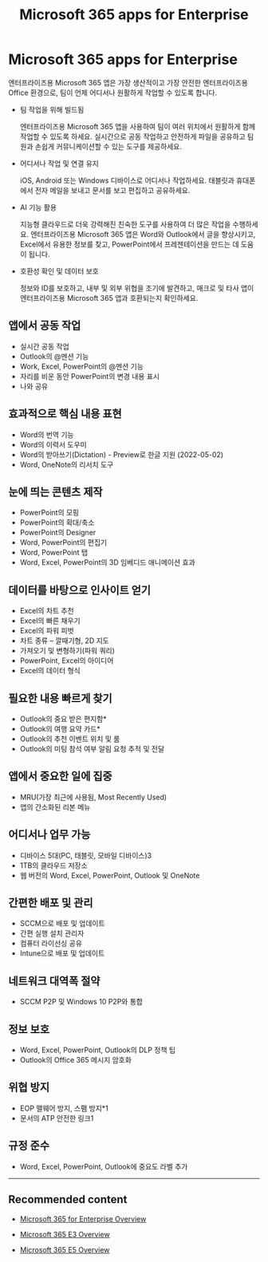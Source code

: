﻿---
layout: default
title: [Microsoft 365 apps for Enterprise]
filename: Microsoft365/Overview/Microsoft-365-apps-for-enterprise.md
ms.date: 2023.04.20
---

# Microsoft 365 apps for Enterprise

엔터프라이즈용 Microsoft 365 앱은 가장 생산적이고 가장 안전한 엔터프라이즈용 Office 환경으로, 팀이 언제 어디서나 원활하게 작업할 수 있도록 합니다.

- 팀 작업을 위해 빌드됨

    엔터프라이즈용 Microsoft 365 앱을 사용하여 팀이 여러 위치에서 원활하게 함께 작업할 수 있도록 하세요. 실시간으로 공동 작업하고 안전하게 파일을 공유하고 팀원과 손쉽게 커뮤니케이션할 수 있는 도구를 제공하세요.

- 어디서나 작업 및 연결 유지

    iOS, Android 또는 Windows 디바이스로 어디서나 작업하세요. 태블릿과 휴대폰에서 전자 메일을 보내고 문서를 보고 편집하고 공유하세요.

- AI 기능 활용

    지능형 클라우드로 더욱 강력해진 친숙한 도구를 사용하여 더 많은 작업을 수행하세요. 엔터프라이즈용 Microsoft 365 앱은 Word와 Outlook에서 글을 향상시키고, Excel에서 유용한 정보를 찾고, PowerPoint에서 프레젠테이션을 만드는 데 도움이 됩니다.

- 호환성 확인 및 데이터 보호

    정보와 ID를 보호하고, 내부 및 외부 위협을 조기에 발견하고, 매크로 및 타사 앱이 엔터프라이즈용 Microsoft 365 앱과 호환되는지 확인하세요.

## 앱에서 공동 작업

- 실시간 공동 작업
- Outlook의 @멘션 기능
- Work, Excel, PowerPoint의 @멘션 기능
- 자리를 비운 동안 PowerPoint의 변경 내용 표시
- 나와 공유

## 효과적으로 핵심 내용 표현

- Word의 번역 기능
- Word의 이력서 도우미
- Word의 받아쓰기(Dictation) - Preview로 한글 지원 (2022-05-02)
- Word, OneNote의 리서치 도구

## 눈에 띄는 콘텐츠 제작

- PowerPoint의 모핑
- PowerPoint의 확대/축소
- PowerPoint의 Designer
- Word, PowerPoint의 편집기
- Word, PowerPoint 탭
- Word, Excel, PowerPoint의 3D 임베디드 애니메이션 효과


## 데이터를 바탕으로 인사이트 얻기

- Excel의 차트 추천
- Excel의 빠른 채우기
- Excel의 파워 피벗
- 차트 종류 – 깔때기형, 2D 지도
- 가져오기 및 변형하기(파워 쿼리)
- PowerPoint, Excel의 아이디어
- Excel의 데이터 형식

## 필요한 내용 빠르게 찾기

- Outlook의 중요 받은 편지함*
- Outlook의 여행 요약 카드*
- Outlook의 추천 이벤트 위치 및 룸
- Outlook의 미팅 참석 여부 알림 요청 추적 및 전달

## 앱에서 중요한 일에 집중

- MRU(가장 최근에 사용됨, Most Recently Used)
- 앱의 간소화된 리본 메뉴

## 어디서나 업무 가능

- 디바이스 5대(PC, 태블릿, 모바일 디바이스)3
- 1TB의 클라우드 저장소
- 웹 버전의 Word, Excel, PowerPoint, Outlook 및 OneNote

## 간편한 배포 및 관리

- SCCM으로 배포 및 업데이트
- 간편 실행 설치 관리자
- 컴퓨터 라이선싱 공유
- Intune으로 배포 및 업데이트

## 네트워크 대역폭 절약

- SCCM P2P 및 Windows 10 P2P와 통합

## 정보 보호

- Word, Excel, PowerPoint, Outlook의 DLP 정책 팁
- Outlook의 Office 365 메시지 암호화

## 위협 방지

- EOP 맬웨어 방지, 스팸 방지*1
- 문서의 ATP 안전한 링크1

## 규정 준수

- Word, Excel, PowerPoint, Outlook에 중요도 라벨 추가

---

## Recommended content

- [Microsoft 365  for Enterprise Overview](/Overview)

- [Microsoft 365 E3 Overview](/Overview/Microsoft-365-E3-Overview)

- [Microsoft 365 E5 Overview](/Overview/Microsoft-365-E5-Overview)
